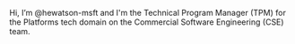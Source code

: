 Hi, I’m @hewatson-msft and I'm the Technical Program Manager (TPM) for the Platforms tech domain on the Commercial Software Engineering (CSE) team.

<!---
hewatson-msft/hewatson-msft is a ✨ special ✨ repository because its `README.md` (this file) appears on your GitHub profile.
You can click the Preview link to take a look at your changes.
--->
